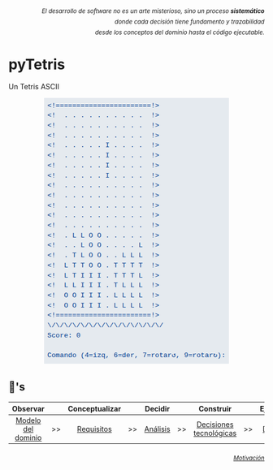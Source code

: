 <div align=right>

<sub>*El desarrollo de software no es un arte misterioso, sino un proceso **sistemático**<br>donde cada decisión tiene fundamento y trazabilidad<br> desde los conceptos del dominio hasta el código ejecutable.*</sub>

</div>

# pyTetris

Un Tetris ASCII

<div align=center>

![](/images/tetris.png)

</div>

## 🚬's

<div align=center>

|Observar||Conceptualizar||Decidir||Construir||Ejecutar|
|:-:|:-:|:-:|:-:|:-:|:-:|:-:|:-:|:-:|
|[Modelo del dominio](/docs/modeloDelDominio.md)|>>|[Requisitos](/docs/ProcesoRequisitos.md)|>>|[Análisis](/docs/ProcesoAnalisis.md)|>>|[Decisiones tecnológicas](/docs/DecisionesTecnologicas.md)|>>|[Diseño](/docs/ProcesoDiseño.md)|>>|[Código](/src/)

</div>

<div align=right>

<sub>[*Motivación*](docs/motivación.md)</sub>

</div>
